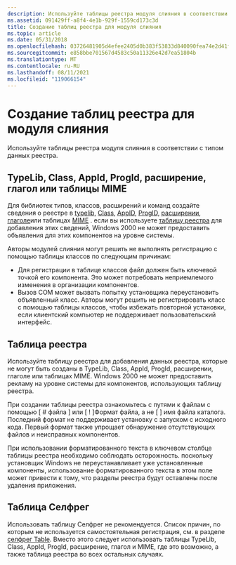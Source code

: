 ```yaml
---
description: Используйте таблицы реестра модуля слияния в соответствии с типом данных реестра.
ms.assetid: 091429ff-a8f4-4e1b-929f-1559cd173c3d
title: Создание таблиц реестра для модуля слияния
ms.topic: article
ms.date: 05/31/2018
ms.openlocfilehash: 03726481905d4efee2405d0b383f53833d840090fea74e2d41fc6ae67a8e5bd5
ms.sourcegitcommit: e858bbe701567d4583c50a11326e42d7ea51804b
ms.translationtype: MT
ms.contentlocale: ru-RU
ms.lasthandoff: 08/11/2021
ms.locfileid: "119066154"
---
```

# <a name="authoring-merge-module-registry-tables"></a>Создание таблиц реестра для модуля слияния

Используйте таблицы реестра модуля слияния в соответствии с типом данных реестра.

## <a name="typelib-class-appid-progid-extension-verb-or-mime-tables"></a>TypeLib, Class, AppId, ProgId, расширение, глагол или таблицы MIME

Для библиотек типов, классов, расширений и команд создайте сведения о реестре в [typelib](typelib-table.md), [Class](class-table.md), [AppID](appid-table.md), [ProgID](progid-table.md), [расширении](extension-table.md), [глаголе](verb-table.md)или таблицах [MIME](mime-table.md) . если вы используете [таблицу реестра](registry-table.md) для добавления этих сведений, Windows 2000 не может предоставить объявления для этих компонентов на уровне системы.

Авторы модулей слияния могут решить не выполнять регистрацию с помощью таблицы классов по следующим причинам:

-   Для регистрации в таблице классов файл должен быть ключевой точкой его компонента. Это может потребовать неприемлемого изменения в организации компонентов.
-   Вызов COM может вызвать попытку установщика переустановить объявленный класс. Авторы могут решить не регистрировать класс с помощью таблицы классов, чтобы избежать повторной установки, если клиентский компьютер не поддерживает пользовательский интерфейс.

## <a name="registry-table"></a>Таблица реестра

Используйте таблицу реестра для добавления данных реестра, которые не могут быть созданы в TypeLib, Class, AppId, ProgId, расширении, глаголе или таблицах MIME. Windows 2000 не может предоставить рекламу на уровне системы для компонентов, использующих таблицу реестра.

При создании таблицы реестра ознакомьтесь с путями к файлам с помощью \[ \# файла \] или \[ ! \]Формат файла, а не \[ \] имя файла каталога. Последний формат не поддерживает установку с запуском с исходного кода. Первый формат также упрощает обнаружение отсутствующих файлов и неисправных компонентов.

При использовании форматированного текста в ключевом столбце таблицы реестра необходимо соблюдать осторожность. поскольку установщик Windows не переустанавливает уже установленные компоненты, использование форматированного текста в этом поле может привести к тому, что разделы реестра будут оставлены после удаления приложения.

## <a name="selfreg-table"></a>Таблица Селфрег

Использовать таблицу Селфрег не рекомендуется. Список причин, по которым не используется самостоятельная регистрация, см. в разделе [селфрег Table](selfreg-table.md). Вместо этого следует использовать таблицы TypeLib, Class, AppId, ProgId, расширение, глагол и MIME, где это возможно, а также таблица реестра во всех остальных случаях.

 

 



